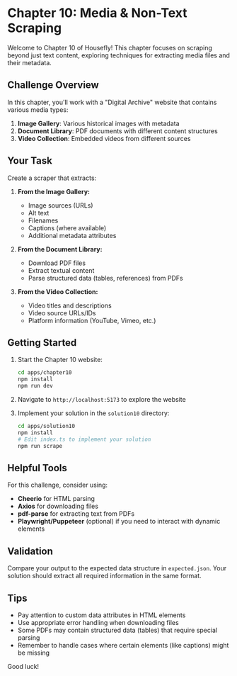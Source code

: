# Chapter 10: Media & Non-Text Scraping

Welcome to Chapter 10 of Housefly! This chapter focuses on scraping beyond just text content, exploring techniques for extracting media files and their metadata.

## Challenge Overview

In this chapter, you'll work with a "Digital Archive" website that contains various media types:

1. **Image Gallery**: Various historical images with metadata
2. **Document Library**: PDF documents with different content structures
3. **Video Collection**: Embedded videos from different sources

## Your Task

Create a scraper that extracts:

1. **From the Image Gallery:**
   - Image sources (URLs)
   - Alt text
   - Filenames
   - Captions (where available)
   - Additional metadata attributes

2. **From the Document Library:**
   - Download PDF files
   - Extract textual content
   - Parse structured data (tables, references) from PDFs

3. **From the Video Collection:**
   - Video titles and descriptions
   - Video source URLs/IDs
   - Platform information (YouTube, Vimeo, etc.)

## Getting Started

1. Start the Chapter 10 website:
   ```sh
   cd apps/chapter10
   npm install
   npm run dev
   ```

2. Navigate to `http://localhost:5173` to explore the website

3. Implement your solution in the `solution10` directory:
   ```sh
   cd apps/solution10
   npm install
   # Edit index.ts to implement your solution
   npm run scrape
   ```

## Helpful Tools

For this challenge, consider using:

- **Cheerio** for HTML parsing
- **Axios** for downloading files
- **pdf-parse** for extracting text from PDFs
- **Playwright/Puppeteer** (optional) if you need to interact with dynamic elements

## Validation

Compare your output to the expected data structure in `expected.json`. Your solution should extract all required information in the same format.

## Tips

- Pay attention to custom data attributes in HTML elements
- Use appropriate error handling when downloading files
- Some PDFs may contain structured data (tables) that require special parsing
- Remember to handle cases where certain elements (like captions) might be missing

Good luck!